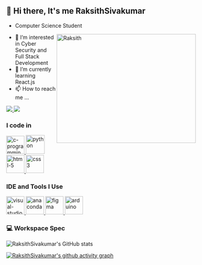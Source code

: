 ## 👋 Hi there, It's me RaksithSivakumar

- Computer Science Student 

<img align="right" width="370" height="290" src="https://media.istockphoto.com/id/1363579761/photo/businessman-holding-graph.jpg?s=612x612&w=0&k=20&c=6JlwTkgX0GxCwzDRncWhX1mgZnjMvxpdG9Rc3VwYZbA=" alt="Raksith">

- 👀 I’m interested in Cyber Security and Full Stack Development
- 🌱 I’m currently learning React.js
- 📫 How to reach me ...

<a href="https://www.linkedin.com/in/raksith-s-s-2aa49928b/" target="_blank">
    <img src="https://img.shields.io/badge/LinkedIn-0077B5?style=for-the-badge&logo=linkedin&logoColor=white" />
</a>
<a href="mailto:risivandev@gmail.com">
    <img src="https://img.shields.io/badge/Gmail-D14836?style=for-the-badge&logo=gmail&logoColor=white" />
</a>

### I code in

<a href="https://en.cppreference.com/w/c/language" target="_blank">
    <img width="48" height="48" src="https://img.icons8.com/fluency/48/c-programming.png" alt="c-programming"/>
</a>
<a href="https://www.python.org/" target="_blank">
    <img height="50" width="50" src="https://img.icons8.com/color/48/000000/python.png" alt="python"/>
</a>
<a href="https://www.javatpoint.com/html-tutorial" target="_blank">
    <img width="48" height="48" src="https://img.icons8.com/color/48/html-5--v1.png" alt="html-5"/>
</a>
<a href="https://www.w3schools.com/css/" target="_blank">
    <img width="48" height="48" src="https://img.icons8.com/fluency/48/css3.png" alt="css3"/>
</a>

### IDE and Tools I Use

<a href="https://code.visualstudio.com/docs" target="_blank">
    <img width="48" height="48" src="https://img.icons8.com/fluency/48/visual-studio-code-2019.png" alt="visual-studio-code"/>
</a>
<a href="https://www.anaconda.com/" target="_blank">
    <img width="48" height="48" src="https://img.icons8.com/fluency/48/anaconda--v2.png" alt="anaconda"/>
</a>
<a href="https://www.figma.com/login" target="_blank">
    <img width="48" height="48" src="https://img.icons8.com/external-tal-revivo-color-tal-revivo/24/external-figma-a-better-way-to-design-and-gather-feedback-all-in-one-place-logo-color-tal-revivo.png" alt="figma"/>
</a>
<a href="https://docs.arduino.cc/hardware/uno-rev3/" target="_blank">
    <img width="48" height="48" src="https://img.icons8.com/fluency/48/arduino.png" alt="arduino"/>
</a>

### 💻 Workspace Spec

![RaksithSivakumar's GitHub stats](https://github-readme-stats.vercel.app/api?username=RaksithSivakumar&theme=dark&show_icons=true&hide=issues,contribs)

[![RaksithSivakumar's github activity graph](https://github-readme-activity-graph.vercel.app/graph?username=RaksithSivakumar&bg_color=000000&color=f8f7f7&line=0aff27&point=f8f6f6&area=true&hide_border=true)](https://github.com//github-readme-activity-graph)
